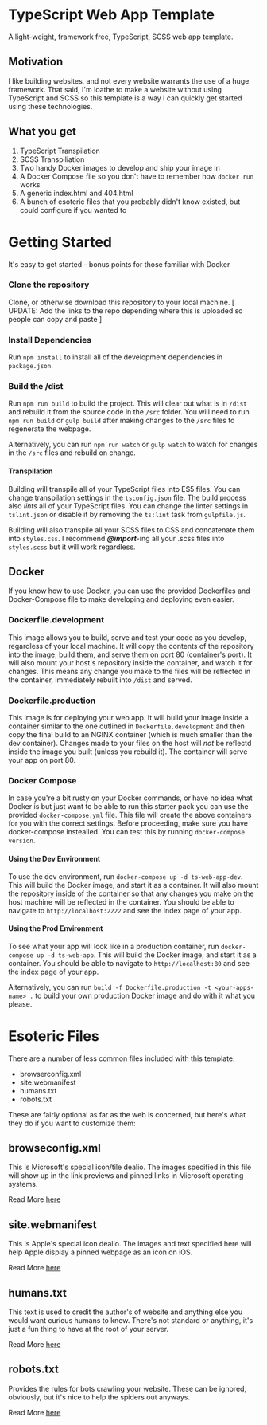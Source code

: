 # TypeScript Web App Template
A light-weight, framework free, TypeScript, SCSS web app template.

## Motivation
I like building websites, and not every website warrants the use of a huge framework. That said, I'm loathe to make a website without using TypeScript and SCSS so this template is a way I can quickly get started using these technologies.

## What you get
1. TypeScript Transpilation
2. SCSS Transpiliation
3. Two handy Docker images to develop and ship your image in
4. A Docker Compose file so you don't have to remember how `docker run` works
5. A generic index.html and 404.html
6. A bunch of esoteric files that you probably didn't know existed, but could configure if you wanted to

# Getting Started
It's easy to get started - bonus points for those familiar with Docker

### Clone the repository
Clone, or otherwise download this repository to your local machine. 
[ UPDATE: Add the links to the repo depending where this is uploaded so people can copy and paste ]

### Install Dependencies
Run `npm install` to install all of the development dependencies in `package.json`.

### Build the /dist
Run `npm run build` to build the project. This will clear out what is in `/dist` and rebuild it from the source code in the `/src` folder. You will need to run `npm run build` or `gulp build` after making changes to the `/src` files to regenerate the webpage. 

Alternatively, you can run `npm run watch` or `gulp watch` to watch for changes in the `/src` files and rebuild on change.

#### Transpilation
Building will transpile all of your TypeScript files into ES5 files. You can change transpilation settings in the `tsconfig.json` file. The build process also *lints* all of your TypeScript files. You can change the linter settings in `tslint.json` or disable it by removing the `ts:lint` task from `gulpfile.js`.

Building will also transpile all your SCSS files to CSS and concatenate them into `styles.css`. I recommend ***@import***-ing all your .scss files into `styles.scss` but it will work regardless.

## Docker
If you know how to use Docker, you can use the provided Dockerfiles and Docker-Compose file to make developing and deploying even easier.

### Dockerfile.development
This image allows you to build, serve and test your code as you develop, regardless of your local machine. It will copy the contents of the repository into the image, build them, and serve them on port 80 (container's port). It will also mount your host's repository inside the container, and watch it for changes. This means any change you make to the files will be reflected in the container, immediately rebuilt into `/dist` and served.

### Dockerfile.production
This image is for deploying your web app. It will build your image inside a container similar to the one outlined in `Dockerfile.development` and then copy the final build to an NGINX container (which is much smaller than the dev container). Changes made to your files on the host will *not* be reflectd inside the image you built (unless you rebuild it). The container will serve your app on port 80.

### Docker Compose
In case you're a bit rusty on your Docker commands, or have no idea what Docker is but just want to be able to run this starter pack you can use the provided `docker-compose.yml` file. This file will create the above containers for you with the correct settings. Before proceeding, make sure you have docker-compose instealled. You can test this by running `docker-compose version`.

#### Using the Dev Environment
To use the dev environment, run `docker-compose up -d ts-web-app-dev`. This will build the Docker image, and start it as a container. It will also mount the repository inside of the container so that any changes you make on the host machine will be reflected in the container. You should be able to navigate to `http://localhost:2222` and see the index page of your app.

#### Using the Prod Environment
To see what your app will look like in a production container, run `docker-compose up -d ts-web-app`. This will build the Docker image, and start it as a container. You should be able to navigate to `http://localhost:80` and see the index page of your app.

Alternatively, you can run `build -f Dockerfile.production -t <your-apps-name> .` to build your own production Docker image and do with it what you please.

# Esoteric Files
There are a number of less common files included with this template:
- browserconfig.xml
- site.webmanifest
- humans.txt
- robots.txt

These are fairly optional as far as the web is concerned, but here's what they do if you want to customize them:

## browseconfig.xml
This is Microsoft's special icon/tile dealio. The images specified in this file will show up in the link previews and pinned links in Microsoft operating systems.

Read More [here](https://technet.microsoft.com/en-us/windows/dn320426(v=vs.60))

## site.webmanifest
This is Apple's special icon dealio. The images and text specified here will help Apple display a pinned webpage as an icon on iOS.

Read More [here](https://developer.mozilla.org/en-US/docs/Web/Manifest)

## humans.txt
This text is used to credit the author's of website and anything else you would want curious humans to know. There's not standard or anything, it's just a fun thing to have at the root of your server.

Read More [here](http://humanstxt.org)

## robots.txt
Provides the rules for bots crawling your website. These can be ignored, obviously, but it's nice to help the spiders out anyways.

Read More [here](http://www.robotstxt.org)
